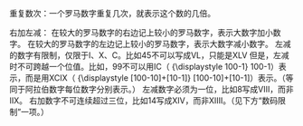 重复数次：一个罗马数字重复几次，就表示这个数的几倍。

右加左减：
在较大的罗马数字的右边记上较小的罗马数字，表示大数字加小数字。
在较大的罗马数字的左边记上较小的罗马数字，表示大数字减小数字。
左减的数字有限制，仅限于I、X、C。比如45不可以写成VL，只能是XLV
但是，左减时不可跨越一个位值。比如，99不可以用IC（ {\displaystyle 100-1} 100-1）表示，而是用XCIX（ {\displaystyle [100-10]+[10-1]} [100-10]+[10-1]）表示。（等同于阿拉伯数字每位数字分别表示。）
左减数字必须为一位，比如8写成VIII，而非IIX。
右加数字不可连续超过三位，比如14写成XIV，而非XIIII。（见下方“数码限制”一项。）

